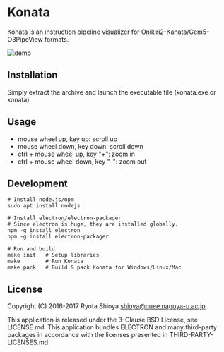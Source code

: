 # Konata

Konata is an instruction pipeline visualizer for Onikiri2-Kanata/Gem5-O3PipeView formats.

![demo](https://github.com/shioyadan/Konata/wiki/images/konata.gif)


## Installation

Simply extract the archive and launch the executable file (konata.exe or konata).


## Usage

* mouse wheel up, key up: scroll up
* mouse wheel down, key down: scroll down
* ctrl + mouse wheel up, key "+": zoom in
* ctrl + mouse wheel down, key "-": zoom out

## Development

    # Install node.js/npm
    sudo apt install nodejs

    # Install electron/electron-packager
    # Since electron is huge, they are installed globally.
    npm -g install electron
    npm -g install electron-packager

    # Run and build
    make init   # Setup libraries
    make        # Run Konata
    make pack   # Build & pack Konata for Windows/Linux/Mac


## License

Copyright (C) 2016-2017 Ryota Shioya <shioya@nuee.nagoya-u.ac.jp>

This application is released under the 3-Clause BSD License, see LICENSE.md.
This application bundles ELECTRON and many third-party packages in accordance with 
the licenses presented in THIRD-PARTY-LICENSES.md.
